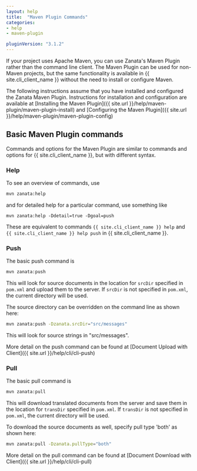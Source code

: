 ```yaml
---
layout: help
title:  "Maven Plugin Commands"
categories:
- help
- maven-plugin

pluginVersion: "3.1.2"
---
```


If your project uses Apache Maven, you can use Zanata's Maven Plugin rather than the command line client. The Maven Plugin can be used for non-Maven projects, but the same functionality is available in {{ site.cli_client_name }} without the need to install or configure Maven.

The following instructions assume that you have installed and configured the Zanata Maven Plugin. Instructions for installation and configuration are available at [Installing the Maven Plugin]({{ site.url }}/help/maven-plugin/maven-plugin-install) and [Configuring the Maven Plugin]({{ site.url }}/help/maven-plugin/maven-plugin-config)

## Basic Maven Plugin commands

Commands and options for the Maven Plugin are similar to commands and options for {{ site.cli_client_name }}, but with different syntax.

### Help

To see an overview of commands, use

```bash
mvn zanata:help
```

and for detailed help for a particular command, use something like

```
mvn zanata:help -Ddetail=true -Dgoal=push
```

These are equivalent to commands `{{ site.cli_client_name }} help` and `{{ site.cli_client_name }} help push` in {{ site.cli_client_name }}.

### Push

The basic push command is

```bash
mvn zanata:push
```

This will look for source documents in the location for `srcDir` specified in `pom.xml` and upload them to the server. If `srcDir` is not specified in `pom.xml`, the current directory will be used.

The source directory can be overridden on the command line as shown here:

```bash
mvn zanata:push -Dzanata.srcDir="src/messages"
```

This will look for source strings in "src/messages".

More detail on the push command can be found at [Document Upload with Client]({{ site.url }}/help/cli/cli-push)

### Pull

The basic pull command is

```bash
mvn zanata:pull
```

This will download translated documents from the server and save them in the location for `transDir` specified in `pom.xml`. If `transDir` is not specified in `pom.xml`, the current directory will be used.

To download the source documents as well, specify pull type 'both' as shown here:

```bash
mvn zanata:pull -Dzanata.pullType="both"
```

More detail on the pull command can be found at [Document Download with Client]({{ site.url }}/help/cli/cli-pull)
